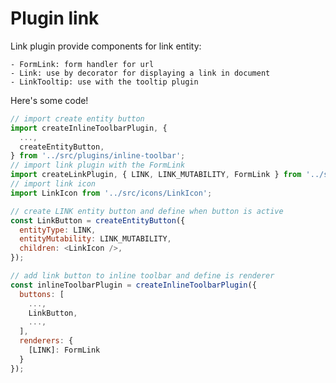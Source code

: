 # Plugin link

Link plugin provide components for link entity:

    - FormLink: form handler for url
    - Link: use by decorator for displaying a link in document
    - LinkTooltip: use with the tooltip plugin

Here's some code!

```javascript
// import create entity button
import createInlineToolbarPlugin, {
  ...,
  createEntityButton,
} from '../src/plugins/inline-toolbar';
// import link plugin with the FormLink
import createLinkPlugin, { LINK, LINK_MUTABILITY, FormLink } from '../src/plugins/link';
// import link icon
import LinkIcon from '../src/icons/LinkIcon';

// create LINK entity button and define when button is active
const LinkButton = createEntityButton({
  entityType: LINK,
  entityMutability: LINK_MUTABILITY,
  children: <LinkIcon />,
});

// add link button to inline toolbar and define is renderer
const inlineToolbarPlugin = createInlineToolbarPlugin({
  buttons: [
    ...,
    LinkButton,
    ...,
  ],
  renderers: {
    [LINK]: FormLink
  }
});
```
